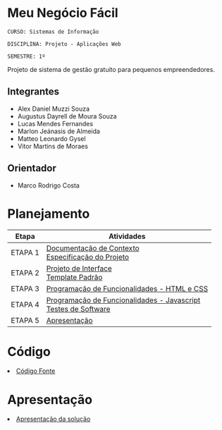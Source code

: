 # Meu Negócio Fácil

`CURSO: Sistemas de Informação`

`DISCIPLINA: Projeto - Aplicações Web`

`SEMESTRE: 1º`

Projeto de sistema de gestão gratuito para pequenos empreendedores.

## Integrantes

* Alex Daniel Muzzi Souza  
* Augustus Dayrell de Moura Souza  
* Lucas Mendes Fernandes  
* Marlon Jeánasis de Almeida  
* Matteo Leonardo Gysel  
* Vitor Martins de Moraes



## Orientador

* Marco Rodrigo Costa

# Planejamento

| Etapa         | Atividades |
|  :----:   | ----------- |
| ETAPA 1         |[Documentação de Contexto](docs/context.md) <br> [Especificação do Projeto](docs/especification.md) |
| ETAPA 2         |[Projeto de Interface](docs/interface.md) <br> [Template Padrão](docs/template.md) |
| ETAPA 3         |[Programação de Funcionalidades - HTML e CSS](docs/development.md) |
| ETAPA 4        |[Programação de Funcionalidades - Javascript](docs/development.md) <br> [Testes de Software ](docs/tests.md) |
| ETAPA 5         | [Apresentação](presentation/README.md) |

# Código

<li><a href="src/README.md"> Código Fonte</a></li>

# Apresentação

<li><a href="presentation/README.md"> Apresentação da solução</a></li>
